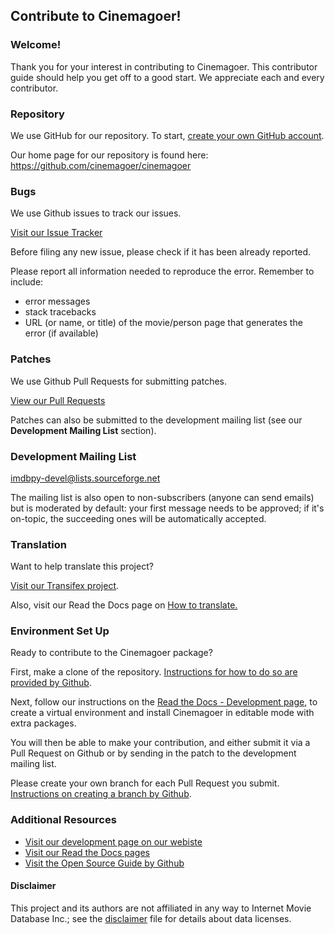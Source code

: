

## Contribute to Cinemagoer!

### Welcome!

Thank you for your interest in contributing to Cinemagoer. This contributor guide should help you get off to a good start. We appreciate each and every contributor.

### Repository

We use GitHub for our repository. To start, [create your own GitHub account](https://github.com/signup).

Our home page for our repository is found here: https://github.com/cinemagoer/cinemagoer

### Bugs

We use Github issues to track our issues. 

[Visit our Issue Tracker](https://github.com/cinemagoer/cinemagoer/issues)

Before filing any new issue, please check if it has been already reported.

Please report all information needed to reproduce the error. Remember to include:
-   error messages
-   stack tracebacks
-   URL (or name, or title) of the movie/person page that generates the error (if available)

### Patches

We use Github Pull Requests for submitting patches. 

[View our Pull Requests](https://github.com/cinemagoer/cinemagoer/pulls)

Patches can also be submitted to the development mailing list (see our **Development Mailing List** section).

### Development Mailing List

imdbpy-devel@lists.sourceforge.net

The mailing list is also open to non-subscribers (anyone can send emails) but is moderated by default: your first message needs to be approved; if it's on-topic, the succeeding ones will be automatically accepted.

### Translation

Want to help translate this project? 

[Visit our Transifex project](https://explore.transifex.com/davide_alberani/imdbpy/).

Also, visit our Read the Docs page on [How to translate.](https://cinemagoer.readthedocs.io/en/latest/devel/translate.html)

### Environment Set Up

Ready to contribute to the Cinemagoer package? 

First, make a clone of the repository. [Instructions for how to do so are provided by Github](https://docs.github.com/en/desktop/contributing-and-collaborating-using-github-desktop/adding-and-cloning-repositories/cloning-and-forking-repositories-from-github-desktop). 

Next, follow our instructions on the [Read the Docs - Development page](https://cinemagoer.readthedocs.io/en/latest/devel/index.html), to create a virtual environment and install Cinemagoer in editable mode with extra packages. 

You will then be able to make your contribution, and either submit it via a Pull Request on Github or by sending in the patch to the development mailing list.

Please create your own branch for each Pull Request you submit. [Instructions on creating a branch by Github](https://docs.github.com/en/desktop/contributing-and-collaborating-using-github-desktop/making-changes-in-a-branch/managing-branches).

### Additional Resources

- [Visit our development page on our webiste](https://cinemagoer.github.io/development/)
- [Visit our Read the Docs pages](https://cinemagoer.readthedocs.io/en/latest/index.html)
- [Visit the Open Source Guide by Github](https://opensource.guide/how-to-contribute/) 


#### Disclaimer

This project and its authors are not affiliated in any way to Internet Movie Database Inc.; see the  [disclaimer](https://raw.githubusercontent.com/cinemagoer/cinemagoer/master/DISCLAIMER.txt)  file for details about data licenses.
